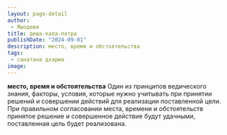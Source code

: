 ```yaml
---
layout: page-detail
author:
 - Яшодеви
title: деша-кала-патра
publishDate: "2024-09-01"
description: место, время и обстоятельства
tags:
 - санатана дхарма
image: 
---
```


__место, время и обстоятельства__
Один из принципов ведического знания, факторы, условия, которые нужно учитывать при принятии решений и совершении действий для реализации поставленной цели. При правильном согласовании места, времени и обстоятельств принятое решение и совершенное действие будут удачными, поставленная цель будет реализована.

